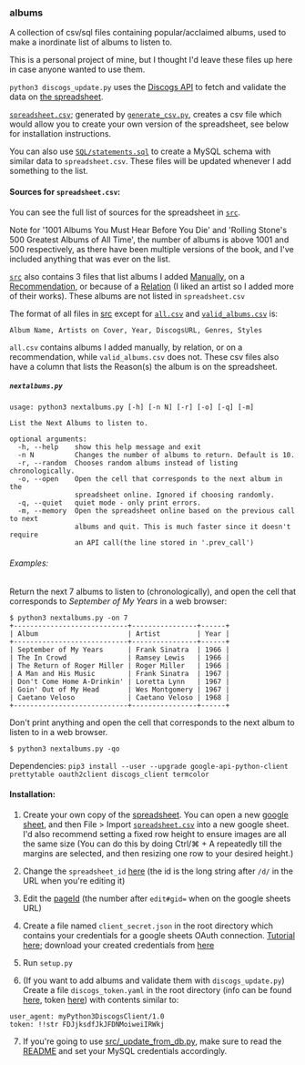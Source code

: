 ### albums
A collection of csv/sql files containing popular/acclaimed albums, used to make a inordinate list of albums to listen to.

This is a personal project of mine, but I thought I'd leave these files up here in case anyone wanted to use them.

`python3 discogs_update.py` uses the [Discogs API](https://github.com/discogs/discogs_client) to fetch and validate the data on [the spreadsheet](https://docs.google.com/spreadsheets/d/12htSAMg67czl8cpkj1mX0TuAFvqL_PJLI4hv1arG5-M/edit#gid=1451660661).

[`spreadsheet.csv`](spreadsheet.csv); generated by [`generate_csv.py`](generate_csv.py), creates a csv file which would allow you to create your own version of the spreadsheet, see below for installation instructions.

You can also use [`SQL/statements.sql`](SQL/) to create a MySQL schema with similar data to `spreadsheet.csv`. These files will be updated whenever I add something to the list.

#### Sources for `spreadsheet.csv`:

You can see the full list of sources for the spreadsheet in [`src`](src).

Note for '1001 Albums You Must Hear Before You Die' and 'Rolling Stone's 500 Greatest Albums of All Time', the number of albums is above 1001 and 500 respectively, as there have been multiple versions of the book, and I've included anything that was ever on the list.

[`src`](src) also contains 3 files that list albums I added [Manually](src/Manual.csv), on a [Recommendation](src/Recommendation.csv), or because of a [Relation](src/Relation.csv) (I liked an artist so I added more of their works). These albums are not listed in `spreadsheet.csv`

The format of all files in [src](src) except for [`all.csv`](src/all.csv) and [`valid_albums.csv`](src/valid_albums.csv) is:

`Album Name, Artists on Cover, Year, DiscogsURL, Genres, Styles`

`all.csv` contains albums I added manually, by relation, or on a recommendation, while `valid_albums.csv` does not. These csv files also have a column that lists the Reason(s) the album is on the spreadsheet.

##### `nextalbums.py`

```
usage: python3 nextalbums.py [-h] [-n N] [-r] [-o] [-q] [-m]

List the Next Albums to listen to.

optional arguments:
  -h, --help    show this help message and exit
  -n N          Changes the number of albums to return. Default is 10.
  -r, --random  Chooses random albums instead of listing chronologically.
  -o, --open    Open the cell that corresponds to the next album in the
                spreadsheet online. Ignored if choosing randomly.
  -q, --quiet   quiet mode - only print errors.
  -m, --memory  Open the spreadsheet online based on the previous call to next
                albums and quit. This is much faster since it doesn't require
                an API call(the line stored in '.prev_call')
```

###### Examples:

Return the next 7 albums to listen to (chronologically), and open the cell that corresponds to <i>September of My Years</i> in a web browser:
```
$ python3 nextalbums.py -on 7
+----------------------------+----------------+------+
| Album                      | Artist         | Year |
+----------------------------+----------------+------+
| September of My Years      | Frank Sinatra  | 1966 |
| The In Crowd               | Ramsey Lewis   | 1966 |
| The Return of Roger Miller | Roger Miller   | 1966 |
| A Man and His Music        | Frank Sinatra  | 1967 |
| Don't Come Home A-Drinkin' | Loretta Lynn   | 1967 |
| Goin' Out of My Head       | Wes Montgomery | 1967 |
| Caetano Veloso             | Caetano Veloso | 1968 |
+----------------------------+----------------+------+
```
Don't print anything and open the cell that corresponds to the next album to listen to in a web browser.
```
$ python3 nextalbums.py -qo
```

Dependencies: `pip3 install --user --upgrade google-api-python-client prettytable oauth2client discogs_client termcolor`

#### Installation:

1. Create your own copy of the [spreadsheet](https://docs.google.com/spreadsheets/d/12htSAMg67czl8cpkj1mX0TuAFvqL_PJLI4hv1arG5-M/edit#gid=1451660661). You can open a new [google sheet](https://docs.google.com/spreadsheets/u/0/), and then File > Import [`spreadsheet.csv`](spreadsheet.csv) into a new google sheet. I'd also recommend setting a fixed row height to ensure images are all the same size (You can do this by doing Ctrl/⌘ + A repeatedly till the margins are selected, and then resizing one row to your desired height.)

2. Change the `spreadsheet_id` [here](https://github.com/seanbreckenridge/albums/blob/master/nextalbums.py#L23) (the id is the long string after `/d/` in the URL when you're editing it) 

3. Edit the [pageId](https://github.com/seanbreckenridge/albums/blob/master/nextalbums.py#L24) (the number after `edit#gid=` when on the google sheets URL)

4. Create a file named `client_secret.json` in the root directory which contains your credentials for a google sheets OAuth connection. [Tutorial here](https://console.developers.google.com); download your created credentials from [here](https://console.developers.google.com/apis/credentials)

5. Run `setup.py`

6. (If you want to add albums and validate them with `discogs_update.py`) Create a file `discogs_token.yaml` in the root directory (info can be found [here](https://www.discogs.com/developers/), token [here](https://www.discogs.com/settings/developers)) with contents similar to: 

```
user_agent: myPython3DiscogsClient/1.0
token: !!str FDJjksdfJkJFDNMoiweiIRWkj
```

7. If you're going to use [src/\_update_from_db.py](src/_update_from_db.py), make sure to read the [README](src/README.md) and set your MySQL credentials accordingly.